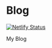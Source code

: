 # Blog

[![Netlify Status](https://api.netlify.com/api/v1/badges/c227ce05-fb5c-4756-b7d4-c10ba7e349a8/deploy-status)](https://app.netlify.com/sites/yunik1004/deploys)

My Blog
